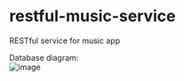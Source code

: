 # restful-music-service
RESTful service for music app

Database diagram: <br>
![image](https://github.com/dmykyr/restful-music-service/assets/87243401/105210de-e9b0-4fff-8d60-9fef66c34f01)
